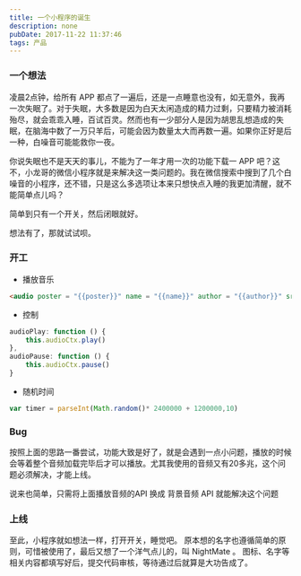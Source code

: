 ```yaml
---
title: 一个小程序的诞生
description: none
pubDate: 2017-11-22 11:37:46
tags: 产品
---
```

### 一个想法
凌晨2点钟，给所有 APP 都点了一遍后，还是一点睡意也没有，如无意外，我再一次失眠了。对于失眠，大多数是因为白天太闲造成的精力过剩，只要精力被消耗殆尽，就会乖乖入睡，百试百灵。然而也有一少部分人是因为胡思乱想造成的失眠，在脑海中数了一万只羊后，可能会因为数量太大而再数一遍。如果你正好是后一种，白噪音可能能救你一夜。

你说失眠也不是天天的事儿，不能为了一年才用一次的功能下载一 APP 吧？这不，小龙哥的微信小程序就是来解决这一类问题的。我在微信搜索中搜到了几个白噪音的小程序，还不错，只是这么多选项让本来只想快点入睡的我更加清醒，就不能简单点儿吗？

简单到只有一个开关，然后闭眼就好。

想法有了，那就试试呗。

### 开工

- 播放音乐
```HTML
<audio poster = "{{poster}}" name = "{{name}}" author = "{{author}}" src = "{{src}}" id = "myAudio" loop></audio>
```
- 控制
```Javascript
audioPlay: function () {
    this.audioCtx.play()
},
audioPause: function () {
    this.audioCtx.pause()
}
```
- 随机时间
```Javascript
var timer = parseInt(Math.random()* 2400000 + 1200000,10)
```

### Bug

按照上面的思路一番尝试，功能大致是好了，就是会遇到一点小问题，播放的时候会等着整个音频加载完毕后才可以播放。尤其我使用的音频又有20多兆，这个问题必须解决，才能上线。

说来也简单，只需将上面播放音频的API 换成 背景音频 API 就能解决这个问题

### 上线

至此，小程序就如想法一样，打开开关，睡觉吧。
原本想的名字也遵循简单的原则，可惜被使用了，最后又想了一个洋气点儿的，叫 NightMate 。
图标、名字等相关内容都填写好后，提交代码审核，等待通过后就算是大功告成了。

